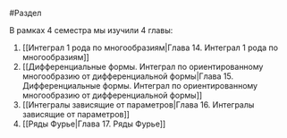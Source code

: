 #Раздел 


В рамках 4 семестра мы изучили 4 главы:
1. [[Интеграл 1 рода по многообразиям|Глава 14. Интеграл 1 рода по многообразиям]]
2. [[Дифференциальные формы. Интеграл по ориентированному многообразию от дифференциальной формы|Глава 15. Дифференциальные формы. Интеграл по ориентированному многообразию от дифференциальной формы]]
3. [[Интегралы зависящие от параметров|Глава 16. Интегралы зависящие от параметров]]
4. [[Ряды Фурье|Глава 17. Ряды Фурье]]
    